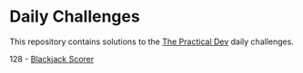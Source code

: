 # Daily Challenges 

This repository contains solutions to the [The Practical Dev](https://dev.to/thepracticaldev/) daily challenges.

128 - [Blackjack Scorer](https://dev.to/thepracticaldev/daily-challenge-128-blackjack-scorer-4lhp)
